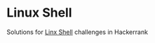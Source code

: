 # Linux Shell

Solutions for [Linx Shell](https://www.hackerrank.com/domains/shell/bash)
challenges in Hackerrank
